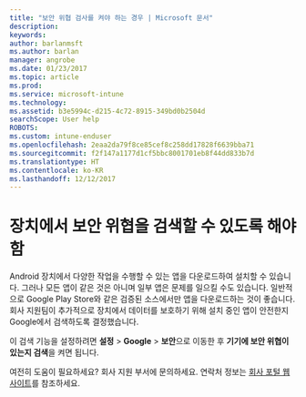 ```yaml
---
title: "보안 위협 검사를 켜야 하는 경우 | Microsoft 문서"
description: 
keywords: 
author: barlanmsft
ms.author: barlan
manager: angrobe
ms.date: 01/23/2017
ms.topic: article
ms.prod: 
ms.service: microsoft-intune
ms.technology: 
ms.assetid: b3e5994c-d215-4c72-8915-349bd0b2504d
searchScope: User help
ROBOTS: 
ms.custom: intune-enduser
ms.openlocfilehash: 2eaa2da79f8ce85cef8c258dd17828f6639bba71
ms.sourcegitcommit: f2f147a1177d1cf5bbc8001701eb8f44dd833b7d
ms.translationtype: HT
ms.contentlocale: ko-KR
ms.lasthandoff: 12/12/2017
---
```

# <a name="you-need-to-make-your-device-able-to-scan-for-security-threats"></a>장치에서 보안 위협을 검색할 수 있도록 해야 함

Android 장치에서 다양한 작업을 수행할 수 있는 앱을 다운로드하여 설치할 수 있습니다. 그러나 모든 앱이 같은 것은 아니며 일부 앱은 문제를 일으킬 수도 있습니다. 일반적으로 Google Play Store와 같은 검증된 소스에서만 앱을 다운로드하는 것이 좋습니다. 회사 지원팀이 추가적으로 장치에서 데이터를 보호하기 위해 설치 중인 앱이 안전한지 Google에서 검색하도록 결정했습니다.

이 검색 기능을 설정하려면 **설정** > **Google** > **보안**으로 이동한 후 **기기에 보안 위협이 있는지 검색**을 켜면 됩니다.

여전히 도움이 필요하세요? 회사 지원 부서에 문의하세요. 연락처 정보는 [회사 포털 웹 사이트](https://portal.manage.microsoft.com#HelpDeskDialog)를 참조하세요.
